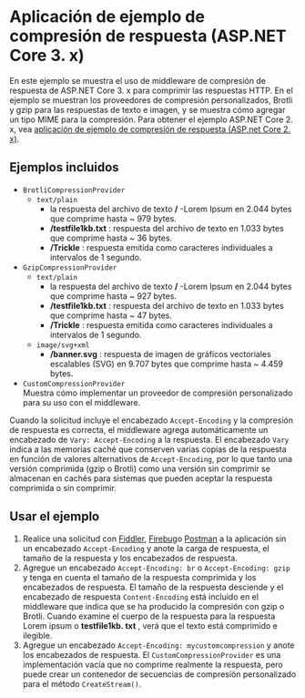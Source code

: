 # <a name="response-compression-sample-application-aspnet-core-3x"></a>Aplicación de ejemplo de compresión de respuesta (ASP.NET Core 3. x)

En este ejemplo se muestra el uso de middleware de compresión de respuesta de ASP.NET Core 3. x para comprimir las respuestas HTTP. En el ejemplo se muestran los proveedores de compresión personalizados, Brotli y gzip para las respuestas de texto e imagen, y se muestra cómo agregar un tipo MIME para la compresión. Para obtener el ejemplo ASP.NET Core 2. x, vea [aplicación de ejemplo de compresión de respuesta (ASP.net Core 2. x)](https://github.com/dotnet/AspNetCore.Docs/tree/master/aspnetcore/performance/response-compression/samples/2.x).

## <a name="examples-in-this-sample"></a>Ejemplos incluidos

* `BrotliCompressionProvider`
  * `text/plain`
    * la respuesta del archivo de texto **/** -Lorem Ipsum en 2.044 bytes que comprime hasta ~ 979 bytes.
    * **/testfile1kb.txt** : respuesta del archivo de texto en 1.033 bytes que comprime hasta ~ 36 bytes.
    * **/Trickle** : respuesta emitida como caracteres individuales a intervalos de 1 segundo.
* `GzipCompressionProvider`
  * `text/plain`
    * la respuesta del archivo de texto **/** -Lorem Ipsum en 2.044 bytes que comprime hasta ~ 927 bytes.
    * **/testfile1kb.txt** : respuesta del archivo de texto en 1.033 bytes que comprime hasta ~ 47 bytes.
    * **/Trickle** : respuesta emitida como caracteres individuales a intervalos de 1 segundo.
  * `image/svg+xml`
    * **/banner.svg** : respuesta de imagen de gráficos vectoriales escalables (SVG) en 9.707 bytes que comprime hasta ~ 4.459 bytes.
* `CustomCompressionProvider`<br>Muestra cómo implementar un proveedor de compresión personalizado para su uso con el middleware.

Cuando la solicitud incluye el encabezado `Accept-Encoding` y la compresión de respuesta es correcta, el middleware agrega automáticamente un encabezado de `Vary: Accept-Encoding` a la respuesta. El encabezado `Vary` indica a las memorias caché que conserven varias copias de la respuesta en función de valores alternativos de `Accept-Encoding`, por lo que tanto una versión comprimida (gzip o Brotli) como una versión sin comprimir se almacenan en cachés para sistemas que pueden aceptar la respuesta comprimida o sin comprimir.

## <a name="use-the-sample"></a>Usar el ejemplo

1. Realice una solicitud con [Fiddler](https://www.telerik.com/fiddler), [Firebug](https://getfirebug.com/)o [Postman](https://www.getpostman.com/) a la aplicación sin un encabezado `Accept-Encoding` y anote la carga de respuesta, el tamaño de la respuesta y los encabezados de respuesta.
1. Agregue un encabezado `Accept-Encoding: br` o `Accept-Encoding: gzip` y tenga en cuenta el tamaño de la respuesta comprimida y los encabezados de respuesta. El tamaño de la respuesta desciende y el encabezado de respuesta `Content-Encoding` está incluido en el middleware que indica que se ha producido la compresión con gzip o Brotli. Cuando examine el cuerpo de la respuesta para la respuesta Lorem ipsum o **testfile1kb. txt** , verá que el texto está comprimido e ilegible.
1. Agregue un encabezado `Accept-Encoding: mycustomcompression` y anote los encabezados de respuesta. El `CustomCompressionProvider` es una implementación vacía que no comprime realmente la respuesta, pero puede crear un contenedor de secuencias de compresión personalizado para el método `CreateStream()`.
